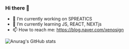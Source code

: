 ### Hi there 👋

- 🔭 I’m currently working on SPREATICS
- 🌱 I’m currently learning JS, REACT, NEXTjs
- 📫 How to reach me: https://blog.naver.com/xenosign

![Anurag's GitHub stats](https://github-readme-stats.vercel.app/api?username=xenosignID&show_icons=true&theme=radical)
